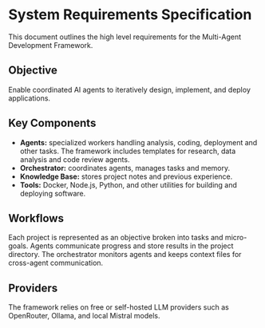 # System Requirements Specification

This document outlines the high level requirements for the Multi-Agent Development Framework.

## Objective

Enable coordinated AI agents to iteratively design, implement, and deploy applications.

## Key Components

- **Agents:** specialized workers handling analysis, coding, deployment and other tasks. The framework includes templates for research, data analysis and code review agents.
- **Orchestrator:** coordinates agents, manages tasks and memory.
- **Knowledge Base:** stores project notes and previous experience.
- **Tools:** Docker, Node.js, Python, and other utilities for building and deploying software.

## Workflows

Each project is represented as an objective broken into tasks and micro-goals. Agents communicate progress and store results in the project directory. The orchestrator monitors agents and keeps context files for cross-agent communication.

## Providers

The framework relies on free or self-hosted LLM providers such as OpenRouter, Ollama, and local Mistral models.
